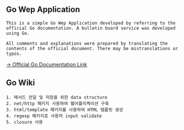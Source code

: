 ## Go Wep Application
```
This is a simple Go Wep Application developed by referring to the official Go documentation. A bulletin board service was developed using Go.

All comments and explanations were prepared by translating the contents of the official document. There may be mistranslations or typos.
```
[-> Official Go Documentation Link](https://go.dev/doc/articles/wiki/)

## Go Wiki
```
1. 메서드 전달 및 저장을 위한 data structure
2. net/http 패키지 사용하여 웹어플리케이션 구축
3. html/template 패키지를 사용하여 HTML 템플릿 생성
4. regexp 패키지로 사용자 input validate
5. closure 사용
```